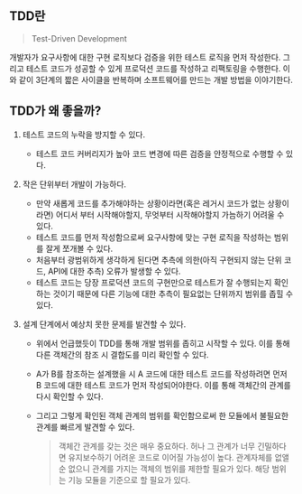 ## TDD란

> Test-Driven Development

개발자가 요구사항에 대한 구현 로직보다 검증을 위한 테스트 로직을 먼저 작성한다. 그리고 테스트 코드가 성공할 수 있게 프로덕션 코드를 작성하고 리팩토링을 수행한다. 이와 같이 3단계의 짧은 사이클을 반복하며 소프트웨어를 만드는 개발 방법을 이야기한다.

## TDD가 왜 좋을까?

1. 테스트 코드의 누락을 방지할 수 있다.

   - 테스트 코드 커버리지가 높아 코드 변경에 따른 검증을 안정적으로 수행할 수 있다.

2. 작은 단위부터 개발이 가능하다.

   - 만약 새롭게 코드를 추가해야하는 상황이라면(혹은 레거시 코드가 없는 상황이라면) 어디서 부터 시작해야할지, 무엇부터 시작해야할지 가늠하기 어려울 수 있다.
   - 테스트 코드를 먼저 작성함으로써 요구사항에 맞는 구현 로직을 작성하는 범위를 잘게 쪼개볼 수 있다.
   - 처음부터 광범위하게 생각하게 된다면 추측에 의한(아직 구현되지 않는 단위 코드, API에 대한 추측) 오류가 발생할 수 있다.
   - 테스트 코드는 당장 프로덕션 코드의 구현만으로 테스트가 잘 수행되는지 확인하는 것이기 때문에 다른 기능에 대한 추측이 필요없는 단위까지 범위를 좁힐 수 있다.

3. 설계 단계에서 예상치 못한 문제를 발견할 수 있다.

   - 위에서 언급했듯이 TDD를 통해 개발 범위를 좁히고 시작할 수 있다. 이를 통해 다른 객체간의 참조 시 결합도를 미리 확인할 수 있다.

   - A가 B를 참조하는 설계했을 시 A 코드에 대한 테스트 코드를 작성하려면 먼저 B 코드에 대한 테스트 코드가 먼저 작성되어야한다. 이를 통해 객체간의 관계를 다시 확인할 수 있다.

   - 그리고 그렇게 확인된 객체 관계의 범위를 확인함으로써 한 모듈에서 불필요한 관계를 빠르게 발견할 수 있다.

     > 객체간 관계를 갖는 것은 매우 중요하다.
      허나 그 관계가 너무 긴밀하다면 유지보수하기 어려운 코드로 이어질 가능성이 높다.
      관계자체를 없앨 순 없으니 관계를 가지는 객체의 범위를 제한할 필요가 있다.
      해당 범위는 기능 모듈을 기준으로 할 필요가 있다.
